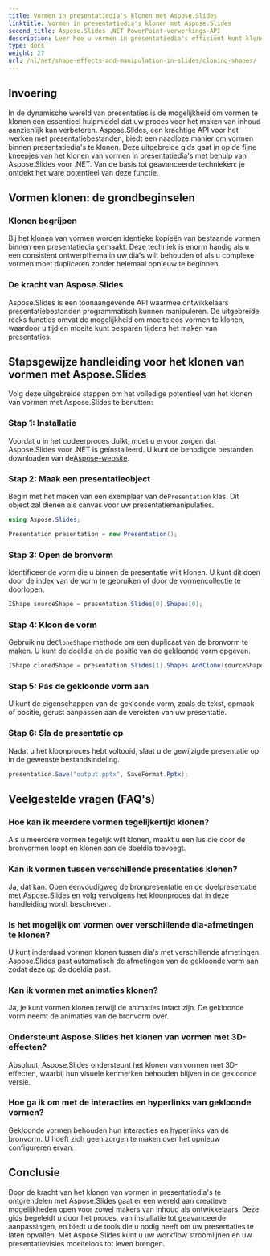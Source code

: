 ```yaml
---
title: Vormen in presentatiedia's klonen met Aspose.Slides
linktitle: Vormen in presentatiedia's klonen met Aspose.Slides
second_title: Aspose.Slides .NET PowerPoint-verwerkings-API
description: Leer hoe u vormen in presentatiedia's efficiënt kunt klonen met behulp van de Aspose.Slides API. Creëer eenvoudig dynamische presentaties. Ontdek de stapsgewijze handleiding, veelgestelde vragen en meer.
type: docs
weight: 27
url: /nl/net/shape-effects-and-manipulation-in-slides/cloning-shapes/
---
```


## Invoering

In de dynamische wereld van presentaties is de mogelijkheid om vormen te klonen een essentieel hulpmiddel dat uw proces voor het maken van inhoud aanzienlijk kan verbeteren. Aspose.Slides, een krachtige API voor het werken met presentatiebestanden, biedt een naadloze manier om vormen binnen presentatiedia's te klonen. Deze uitgebreide gids gaat in op de fijne kneepjes van het klonen van vormen in presentatiedia's met behulp van Aspose.Slides voor .NET. Van de basis tot geavanceerde technieken: je ontdekt het ware potentieel van deze functie.

## Vormen klonen: de grondbeginselen

### Klonen begrijpen

Bij het klonen van vormen worden identieke kopieën van bestaande vormen binnen een presentatiedia gemaakt. Deze techniek is enorm handig als u een consistent ontwerpthema in uw dia's wilt behouden of als u complexe vormen moet dupliceren zonder helemaal opnieuw te beginnen.

### De kracht van Aspose.Slides

Aspose.Slides is een toonaangevende API waarmee ontwikkelaars presentatiebestanden programmatisch kunnen manipuleren. De uitgebreide reeks functies omvat de mogelijkheid om moeiteloos vormen te klonen, waardoor u tijd en moeite kunt besparen tijdens het maken van presentaties.

## Stapsgewijze handleiding voor het klonen van vormen met Aspose.Slides

Volg deze uitgebreide stappen om het volledige potentieel van het klonen van vormen met Aspose.Slides te benutten:

### Stap 1: Installatie

 Voordat u in het codeerproces duikt, moet u ervoor zorgen dat Aspose.Slides voor .NET is geïnstalleerd. U kunt de benodigde bestanden downloaden van de[Aspose-website](https://releases.aspose.com/slides/net/).

### Stap 2: Maak een presentatieobject

 Begin met het maken van een exemplaar van de`Presentation` klas. Dit object zal dienen als canvas voor uw presentatiemanipulaties.

```csharp
using Aspose.Slides;

Presentation presentation = new Presentation();
```

### Stap 3: Open de bronvorm

Identificeer de vorm die u binnen de presentatie wilt klonen. U kunt dit doen door de index van de vorm te gebruiken of door de vormencollectie te doorlopen.

```csharp
IShape sourceShape = presentation.Slides[0].Shapes[0];
```

### Stap 4: Kloon de vorm

 Gebruik nu de`CloneShape` methode om een duplicaat van de bronvorm te maken. U kunt de doeldia en de positie van de gekloonde vorm opgeven.

```csharp
IShape clonedShape = presentation.Slides[1].Shapes.AddClone(sourceShape, x, y, width, height);
```

### Stap 5: Pas de gekloonde vorm aan

U kunt de eigenschappen van de gekloonde vorm, zoals de tekst, opmaak of positie, gerust aanpassen aan de vereisten van uw presentatie.

### Stap 6: Sla de presentatie op

Nadat u het kloonproces hebt voltooid, slaat u de gewijzigde presentatie op in de gewenste bestandsindeling.

```csharp
presentation.Save("output.pptx", SaveFormat.Pptx);
```

## Veelgestelde vragen (FAQ's)

### Hoe kan ik meerdere vormen tegelijkertijd klonen?

Als u meerdere vormen tegelijk wilt klonen, maakt u een lus die door de bronvormen loopt en klonen aan de doeldia toevoegt.

### Kan ik vormen tussen verschillende presentaties klonen?

Ja, dat kan. Open eenvoudigweg de bronpresentatie en de doelpresentatie met Aspose.Slides en volg vervolgens het kloonproces dat in deze handleiding wordt beschreven.

### Is het mogelijk om vormen over verschillende dia-afmetingen te klonen?

U kunt inderdaad vormen klonen tussen dia's met verschillende afmetingen. Aspose.Slides past automatisch de afmetingen van de gekloonde vorm aan zodat deze op de doeldia past.

### Kan ik vormen met animaties klonen?

Ja, je kunt vormen klonen terwijl de animaties intact zijn. De gekloonde vorm neemt de animaties van de bronvorm over.

### Ondersteunt Aspose.Slides het klonen van vormen met 3D-effecten?

Absoluut, Aspose.Slides ondersteunt het klonen van vormen met 3D-effecten, waarbij hun visuele kenmerken behouden blijven in de gekloonde versie.

### Hoe ga ik om met de interacties en hyperlinks van gekloonde vormen?

Gekloonde vormen behouden hun interacties en hyperlinks van de bronvorm. U hoeft zich geen zorgen te maken over het opnieuw configureren ervan.

## Conclusie

Door de kracht van het klonen van vormen in presentatiedia's te ontgrendelen met Aspose.Slides gaat er een wereld aan creatieve mogelijkheden open voor zowel makers van inhoud als ontwikkelaars. Deze gids begeleidt u door het proces, van installatie tot geavanceerde aanpassingen, en biedt u de tools die u nodig heeft om uw presentaties te laten opvallen. Met Aspose.Slides kunt u uw workflow stroomlijnen en uw presentatievisies moeiteloos tot leven brengen.